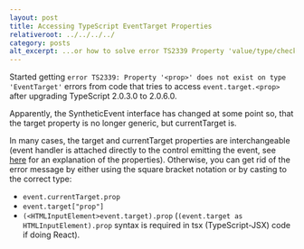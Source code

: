 ```yaml
---
layout: post
title: Accessing TypeScript EventTarget Properties
relativeroot: ../../../../
category: posts
alt_excerpt: ...or how to solve error TS2339 Property 'value/type/checked/etc...' does not exist on type 'EventTarget'.
---
```


Started getting `error TS2339: Property '<prop>' does not exist on type 'EventTarget'` errors from code that tries to access `event.target.<prop>` after upgrading TypeScript 2.0.3.0 to 2.0.6.0.

Apparently, the SyntheticEvent<T> interface has changed at some point so, that the target property is no longer generic, but currentTarget is.

In many cases, the target and currentTarget properties are interchangeable (event handler is attached directly to the control emitting the event, see [here](http://stackoverflow.com/questions/10086427/what-is-the-exact-difference-between-currenttarget-property-and-target-property) for an explanation of the properties). Otherwise, you can get rid of the error message by either using the square bracket notation or by casting to the correct type:

- `event.currentTarget.prop`
- `event.target["prop"]`
- `(<HTMLInputElement>event.target).prop` (`(event.target as HTMLInputElement).prop` syntax is required in tsx (TypeScript-JSX) code if doing React).
